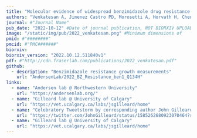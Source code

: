 ```yaml
---
title: "Molecular evidence of widespread benzimidazole drug resistance in *Ancylostoma caninum* from domestic dogs throughout the USA and discovery of a novel isotype-1 β-tubulin benzimidazole resistance mutation"
authors: "Venkatesan A, Jimenez Castro PD, Morosetti A, Horvath H, Chen R,  Redman E, Dunn K, Collins JB, **Fraser JS**, Andersen EC, Kaplan RM, Gilleard JS"
journal: #"Journal Name"
pub_date: "2022-10-12" #Date of journal publication, NOT BIORXIV UPLOAD
image: "/static/img/pub/2022_venkatesan.png" #Minimum dimensions of
pmid: #"########"
pmcid: #"PMC#######"
biorxiv:
biorxiv_version: "2022.10.12.511840v1"
pdf: #"http://cdn.fraserlab.com/publications/2022_venkatesan.pdf"
github:
  - description: "Benzimidazole resistance growth measurements"
    url: "AndersenLab/2022_BZ_Resistance_ben1_Q134H"
links:
  - name: "Andersen lab @ Northwestern University"
    url: "https://andersenlab.org/"
  - name: "Gilleard lab @ University of Calgary"
    url: "https://vet.ucalgary.ca/labs/jsgilleard/home"
  - name: "Celebratory Tweetstorm by corresponding author John Gilleard"
    url: "https://twitter.com/JohnGilleard/status/1585262680923070464?s=20&t=Kgb6mC5g82WK1v-laSN3NA"
  - name: "Gilleard lab @ University of Calgary"
    url: "https://vet.ucalgary.ca/labs/jsgilleard/home"
---
```

